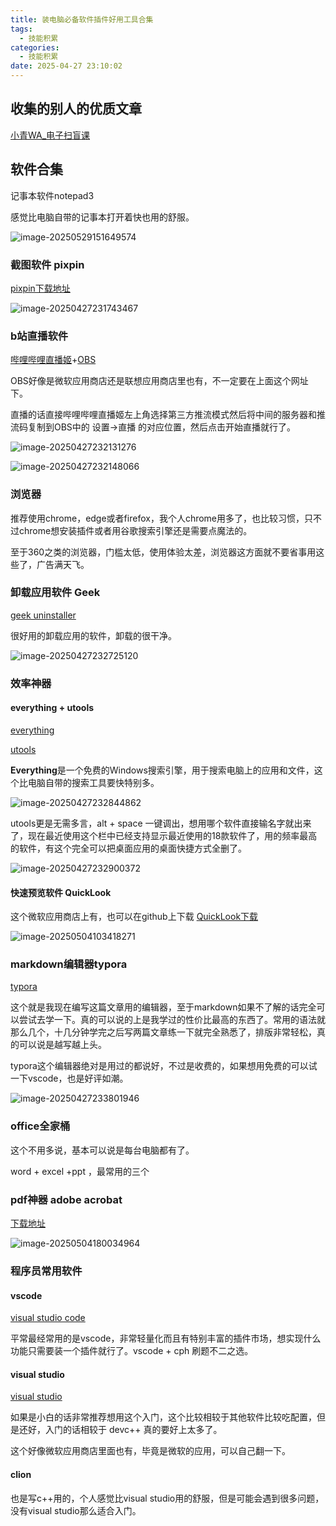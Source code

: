 ```yaml
---
title: 装电脑必备软件插件好用工具合集
tags:
  - 技能积累
categories:
  - 技能积累
date: 2025-04-27 23:10:02
---
```


 ## 收集的别人的优质文章

[小青WA_电子扫盲课](https://blog.csdn.net/qq_66608435/article/details/146123021?spm=1001.2014.3001.5502)

## 软件合集

记事本软件notepad3

感觉比电脑自带的记事本打开着快也用的舒服。

![image-20250529151649574](装电脑必备软件插件好用工具合集/image-20250529151649574.png)

### 截图软件 pixpin

[pixpin下载地址](https://pixpin.cn/) 

![image-20250427231743467](装电脑必备软件插件好用工具合集/image-20250427231743467.png)

### b站直播软件 

[哔哩哔哩直播姬](https://link.bilibili.com/p/eden/download?hotRank=0#/web)+[OBS](https://obsproject.com/)

OBS好像是微软应用商店还是联想应用商店里也有，不一定要在上面这个网址下。

直播的话直接哔哩哔哩直播姬左上角选择第三方推流模式然后将中间的服务器和推流码复制到OBS中的 设置->直播 的对应位置，然后点击开始直播就行了。

![image-20250427232131276](装电脑必备软件插件好用工具合集/image-20250427232131276.png)

![image-20250427232148066](装电脑必备软件插件好用工具合集/image-20250427232148066.png)

### 浏览器

  推荐使用chrome，edge或者firefox，我个人chrome用多了，也比较习惯，只不过chrome想安装插件或者用谷歌搜索引擎还是需要点魔法的。

  至于360之类的浏览器，门槛太低，使用体验太差，浏览器这方面就不要省事用这些了，广告满天飞。

### 卸载应用软件 Geek

[geek uninstaller](https://geekuninstaller.com/)

很好用的卸载应用的软件，卸载的很干净。

![image-20250427232725120](装电脑必备软件插件好用工具合集/image-20250427232725120.png)

### 效率神器

####  everything + utools

[everything](https://www.voidtools.com/zh-cn/)

[utools](https://www.google.com/search?q=utools)

**Everything**是一个免费的Windows搜索引擎，用于搜索电脑上的应用和文件，这个比电脑自带的搜索工具要快特别多。

![image-20250427232844862](装电脑必备软件插件好用工具合集/image-20250427232844862.png)

utools更是无需多言，alt + space 一键调出，想用哪个软件直接输名字就出来了，现在最近使用这个栏中已经支持显示最近使用的18款软件了，用的频率最高的软件，有这个完全可以把桌面应用的桌面快捷方式全删了。

![image-20250427232900372](装电脑必备软件插件好用工具合集/image-20250427232900372.png)

#### 快速预览软件 QuickLook

这个微软应用商店上有，也可以在github上下载 [QuickLook下载](https://github.com/QL-Win/QuickLook)

![image-20250504103418271](装电脑必备软件插件好用工具合集/image-20250504103418271.png)

### markdown编辑器typora

[typora](https://typora.io/)

   这个就是我现在编写这篇文章用的编辑器，至于markdown如果不了解的话完全可以尝试去学一下。真的可以说的上是我学过的性价比最高的东西了。常用的语法就那么几个，十几分钟学完之后写两篇文章练一下就完全熟悉了，排版非常轻松，真的可以说是越写越上头。

   typora这个编辑器绝对是用过的都说好，不过是收费的，如果想用免费的可以试一下vscode，也是好评如潮。

![image-20250427233801946](装电脑必备软件插件好用工具合集/image-20250427233801946.png)

### office全家桶

这个不用多说，基本可以说是每台电脑都有了。

word + excel +ppt ，最常用的三个

### pdf神器 adobe acrobat 

[下载地址](https://www.adobe.com/hk_zh/acrobat/acrobat-pro.html)

![image-20250504180034964](装电脑必备软件插件好用工具合集/image-20250504180034964.png)



### 程序员常用软件

#### vscode

[visual studio code](https://code.visualstudio.com/)

  平常最经常用的是vscode，非常轻量化而且有特别丰富的插件市场，想实现什么功能只需要装一个插件就行了。vscode + cph 刷题不二之选。

#### visual studio

[visual studio](https://visualstudio.microsoft.com/zh-hans/)

如果是小白的话非常推荐想用这个入门，这个比较相较于其他软件比较吃配置，但是还好，入门的话相较于 devc++ 真的要好上太多了。

这个好像微软应用商店里面也有，毕竟是微软的应用，可以自己翻一下。

#### clion

也是写c++用的，个人感觉比visual studio用的舒服，但是可能会遇到很多问题，没有visual studio那么适合入门。

